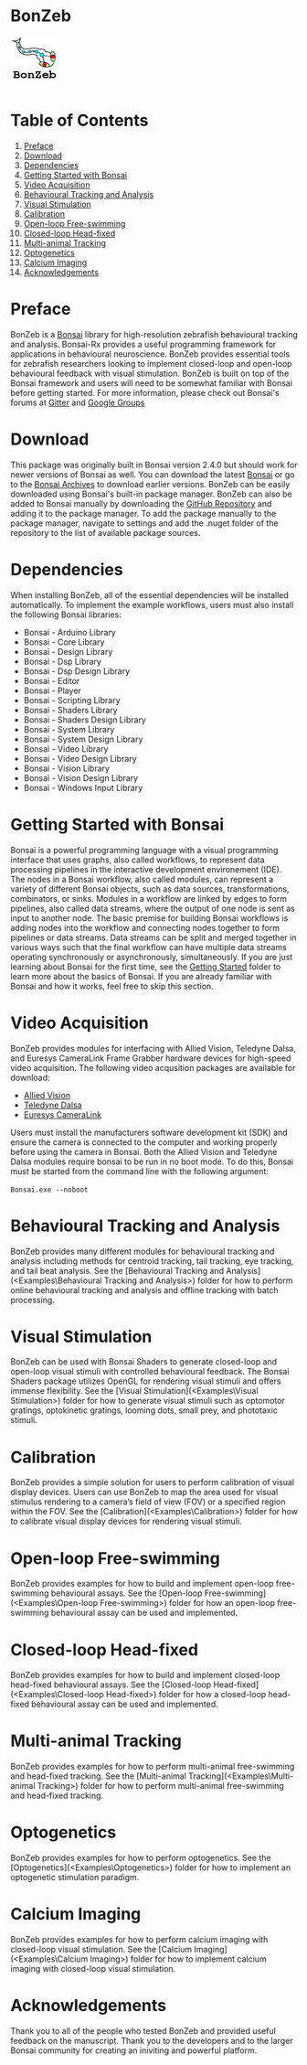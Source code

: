 # BonZeb
![](Resources/BonZeb_Logo.png)

# Table of Contents
1. [Preface](#preface)
2. [Download](#download)
3. [Dependencies](#dependencies)
4. [Getting Started with Bonsai](#getting-started-with-bonsai)
5. [Video Acquisition](#video-acquisition)
6. [Behavioural Tracking and Analysis](#behavioural-tracking-and-analysis)
7. [Visual Stimulation](#visual-stimulation)
8. [Calibration](#calibration)
9. [Open-loop Free-swimming](#open-loop-free-swimming)
10. [Closed-loop Head-fixed](#closed-loop-head-fixed)
11. [Multi-animal Tracking](#multi-animal-tracking)
12. [Optogenetics](#optogenetics)
13. [Calcium Imaging](#calcium-imaging)
14. [Acknowledgements](#acknowledgements)

# Preface
BonZeb is a [Bonsai](https://bonsai-rx.org/) library for high-resolution zebrafish behavioural tracking and analysis. 
Bonsai-Rx provides a useful programming framework for applications in behavioural neuroscience. 
BonZeb provides essential tools for zebrafish researchers looking to implement closed-loop and open-loop behavioural feedback with visual stimulation.
BonZeb is built on top of the Bonsai framework and users will need to be somewhat familiar with Bonsai before getting started.
For more information, please check out Bonsai's forums at [Gitter](https://gitter.im/bonsai-rx/Lobby) and [Google Groups](https://groups.google.com/forum/#!forum/bonsai-users)

# Download
This package was originally built in Bonsai version 2.4.0 but should work for newer versions of Bonsai as well. 
You can download the latest [Bonsai](https://bonsai-rx.org/docs/installation/) or go to the [Bonsai Archives](https://bitbucket.org/horizongir/bonsai) to download earlier versions.
BonZeb can be easily downloaded using Bonsai's built-in package manager. 
BonZeb can also be added to Bonsai manually by downloading the [GitHub Repository](https://github.com/ncguilbeault/BonZeb) and adding it to the package manager.
To add the package manually to the package manager, navigate to settings and add the .nuget folder of the repository to the list of available package sources. 

# Dependencies
When installing BonZeb, all of the essential dependencies will be installed automatically. To implement the example workflows, users must also install the following Bonsai libraries:

* Bonsai - Arduino Library
* Bonsai - Core Library
* Bonsai - Design Library
* Bonsai - Dsp Library
* Bonsai - Dsp Design Library
* Bonsai - Editor
* Bonsai - Player
* Bonsai - Scripting Library
* Bonsai - Shaders Library
* Bonsai - Shaders Design Library
* Bonsai - System Library
* Bonsai - System Design Library
* Bonsai - Video Library
* Bonsai - Video Design Library
* Bonsai - Vision Library
* Bonsai - Vision Design Library
* Bonsai - Windows Input Library

# Getting Started with Bonsai
Bonsai is a powerful programming language with a visual programming interface that uses graphs, also called workflows, to represent data processing pipelines in the interactive development environement (IDE). 
The nodes in a Bonsai workflow, also called modules, can represent a variety of different Bonsai objects, such as data sources, transformations, combinators, or sinks. 
Modules in a workflow are linked by edges to form pipelines, also called data streams, where the output of one node is sent as input to another node. 
The basic premise for building Bonsai workflows is adding nodes into the workflow and connecting nodes together to form pipelines or data streams. 
Data streams can be split and merged together in various ways such that the final workflow can have multiple data streams operating synchronously or asynchronously, simultaneously.
If you are just learning about Bonsai for the first time, see the [Getting Started](<Getting Started/>) folder to learn more about the basics of Bonsai. If you are already familiar with Bonsai and how it works, feel free to skip this section.

# Video Acquisition
BonZeb provides modules for interfacing with Allied Vision, Teledyne Dalsa, and Euresys CameraLink Frame Grabber hardware devices for high-speed video acquisition. The following video acqusition packages are available for download:

* [Allied Vision](https://github.com/ncguilbeault/Bonsai.AlliedVision)
* [Teledyne Dalsa](https://github.com/ncguilbeault/Bonsai.TeledyneDALSA)
* [Euresys CameraLink](https://github.com/ncguilbeault/Bonsai.EuresysCameraLink)

Users must install the manufacturers software development kit (SDK) and ensure the camera is connected to the computer and working properly before using the camera in Bonsai.
Both the Allied Vision and Teledyne Dalsa modules require bonsai to be run in no boot mode. To do this, Bonsai must be started from the command line with the following argument:

`Bonsai.exe --noboot`

# Behavioural Tracking and Analysis
BonZeb provides many different modules for behavioural tracking and analysis including methods for centroid tracking, tail tracking, eye tracking, and tail beat analysis.
See the [Behavioural Tracking and Analysis](<Examples\Behavioural Tracking and Analysis\>) folder for how to perform online behavioural tracking and analysis and offline tracking with batch processing.

# Visual Stimulation
BonZeb can be used with Bonsai Shaders to generate closed-loop and open-loop visual stimuli with controlled behavioural feedback.
The Bonsai Shaders package utilizes OpenGL for rendering visual stimuli and offers immense flexibility.
See the [Visual Stimulation](<Examples\Visual Stimulation\>) folder for how to generate visual stimuli such as optomotor gratings, optokinetic gratings, looming dots, small prey, and phototaxic stimuli.

# Calibration
BonZeb provides a simple solution for users to perform calibration of visual display devices.
Users can use BonZeb to map the area used for visual stimulus rendering to a camera’s field of view (FOV) or a specified region within the FOV.
See the [Calibration](<Examples\Calibration\>) folder for how to calibrate visual display devices for rendering visual stimuli.

# Open-loop Free-swimming
BonZeb provides examples for how to build and implement open-loop free-swimming behavioural assays. 
See the [Open-loop Free-swimming](<Examples\Open-loop Free-swimming\>) folder for how an open-loop free-swimming behavioural assay can be used and implemented.

# Closed-loop Head-fixed
BonZeb provides examples for how to build and implement closed-loop head-fixed behavioural assays. 
See the [Closed-loop Head-fixed](<Examples\Closed-loop Head-fixed\>) folder for how a closed-loop head-fixed behavioural assay can be used and implemented.

# Multi-animal Tracking
BonZeb provides examples for how to perform multi-animal free-swimming and head-fixed tracking. 
See the [Multi-animal Tracking](<Examples\Multi-animal Tracking\>) folder for how to perform multi-animal free-swimming and head-fixed tracking.

# Optogenetics
BonZeb provides examples for how to perform optogenetics. 
See the [Optogenetics](<Examples\Optogenetics\>) folder for how to implement an optogenetic stimulation paradigm.

# Calcium Imaging
BonZeb provides examples for how to perform calcium imaging with closed-loop visual stimulation. 
See the [Calcium Imaging](<Examples\Calcium Imaging\>) folder for how to implement calcium imaging with closed-loop visual stimulation.

# Acknowledgements
Thank you to all of the people who tested BonZeb and provided useful feedback on the manuscript. Thank you to the developers and to the larger Bonsai community for creating an iniviting and powerful platform. 

